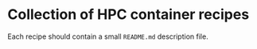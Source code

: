 # Collection of HPC container recipes

Each recipe should contain a small `README.md` description file.
